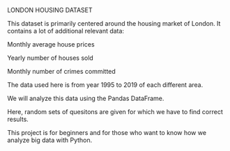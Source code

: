 LONDON HOUSING DATASET

This dataset is primarily centered around the housing market of London. It contains a lot of additional relevant data:

Monthly average house prices

Yearly number of houses sold

Monthly number of crimes committed

The data used here is from year 1995 to 2019 of each different area.

We will analyze this data using the Pandas DataFrame.

Here, random sets of quesitons are given for which we have to find correct results.

This project is for beginners and for those who want to know how we analyze big data with Python.
